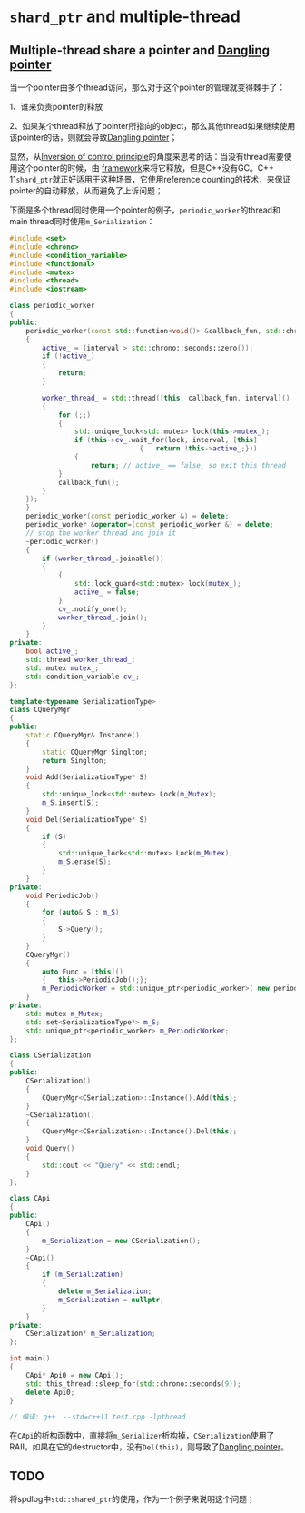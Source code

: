 

# `shard_ptr` and multiple-thread

## Multiple-thread share a pointer and [Dangling pointer](https://en.wikipedia.org/wiki/Dangling_pointer)

当一个pointer由多个thread访问，那么对于这个pointer的管理就变得棘手了：

1、谁来负责pointer的释放

2、如果某个thread释放了pointer所指向的object，那么其他thread如果继续使用该pointer的话，则就会导致[Dangling pointer](https://en.wikipedia.org/wiki/Dangling_pointer)；

显然，从[Inversion of control principle](https://en.wikipedia.org/wiki/Inversion_of_control)的角度来思考的话：当没有thread需要使用这个pointer的时候，由 [framework](https://en.wikipedia.org/wiki/Software_framework)来将它释放，但是C++没有GC。C++ 11`shard_ptr`就正好适用于这种场景，它使用reference counting的技术，来保证pointer的自动释放，从而避免了上诉问题；



下面是多个thread同时使用一个pointer的例子，`periodic_worker`的thread和main thread同时使用`m_Serialization`：

```c++
#include <set>
#include <chrono>
#include <condition_variable>
#include <functional>
#include <mutex>
#include <thread>
#include <iostream>

class periodic_worker
{
public:
	periodic_worker(const std::function<void()> &callback_fun, std::chrono::seconds interval)
	{
		active_ = (interval > std::chrono::seconds::zero());
		if (!active_)
		{
			return;
		}

		worker_thread_ = std::thread([this, callback_fun, interval]()
		{
			for (;;)
			{
				std::unique_lock<std::mutex> lock(this->mutex_);
				if (this->cv_.wait_for(lock, interval, [this]
								{	return !this->active_;}))
				{
					return; // active_ == false, so exit this thread
			}
			callback_fun();
		}
	});
	}
	periodic_worker(const periodic_worker &) = delete;
	periodic_worker &operator=(const periodic_worker &) = delete;
	// stop the worker thread and join it
	~periodic_worker()
	{
		if (worker_thread_.joinable())
		{
			{
				std::lock_guard<std::mutex> lock(mutex_);
				active_ = false;
			}
			cv_.notify_one();
			worker_thread_.join();
		}
	}
private:
	bool active_;
	std::thread worker_thread_;
	std::mutex mutex_;
	std::condition_variable cv_;
};

template<typename SerializationType>
class CQueryMgr
{
public:
	static CQueryMgr& Instance()
	{
		static CQueryMgr Singlton;
		return Singlton;
	}
	void Add(SerializationType* S)
	{
		std::unique_lock<std::mutex> Lock(m_Mutex);
		m_S.insert(S);
	}
	void Del(SerializationType* S)
	{
		if (S)
		{
			std::unique_lock<std::mutex> Lock(m_Mutex);
			m_S.erase(S);
		}
	}
private:
	void PeriodicJob()
	{
		for (auto& S : m_S)
		{
			S->Query();
		}
	}
	CQueryMgr()
	{
		auto Func = [this]()
		{	this->PeriodicJob();};
		m_PeriodicWorker = std::unique_ptr<periodic_worker>( new periodic_worker(Func, std::chrono::seconds(3)));
	}
private:
	std::mutex m_Mutex;
	std::set<SerializationType*> m_S;
	std::unique_ptr<periodic_worker> m_PeriodicWorker;
};

class CSerialization
{
public:
	CSerialization()
	{
		CQueryMgr<CSerialization>::Instance().Add(this);
	}
	~CSerialization()
	{
		CQueryMgr<CSerialization>::Instance().Del(this);
	}
	void Query()
	{
		std::cout << "Query" << std::endl;
	}
};

class CApi
{
public:
	CApi()
	{
		m_Serialization = new CSerialization();
	}
	~CApi()
	{
		if (m_Serialization)
		{
			delete m_Serialization;
			m_Serialization = nullptr;
		}
	}
private:
	CSerialization* m_Serialization;
};

int main()
{
	CApi* Api0 = new CApi();
	std::this_thread::sleep_for(std::chrono::seconds(9));
	delete Api0;
}

// 编译: g++  --std=c++11 test.cpp -lpthread
```



在`CApi`的析构函数中，直接将`m_Serializer`析构掉，`CSerialization`使用了RAII，如果在它的destructor中，没有`Del(this)`，则导致了[Dangling pointer](https://en.wikipedia.org/wiki/Dangling_pointer)。

## TODO

将spdlog中`std::shared_ptr`的使用，作为一个例子来说明这个问题；